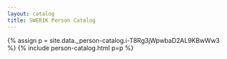 ```yaml
---
layout: catalog
title: SWERIK Person Catalog
---
```

{% assign p = site.data._person-catalog.i-T8Rg3jWpwbaD2AL9KBwWw3 %}
{% include person-catalog.html p=p %}

